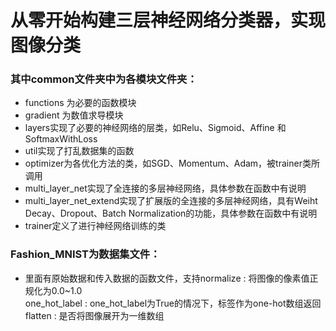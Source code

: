 # 从零开始构建三层神经网络分类器，实现图像分类

### 其中common文件夹中为各模块文件夹：
- functions 为必要的函数模块
- gradient 为数值求导模块
- layers实现了必要的神经网络的层类，如Relu、Sigmoid、Affine 和SoftmaxWithLoss
- util实现了打乱数据集的函数
- optimizer为各优化方法的类，如SGD、Momentum、Adam，被trainer类所调用
- multi_layer_net实现了全连接的多层神经网络，具体参数在函数中有说明
- multi_layer_net_extend实现了扩展版的全连接的多层神经网络，具有Weiht Decay、Dropout、Batch Normalization的功能，具体参数在函数中有说明
- trainer定义了进行神经网络训练的类

### Fashion_MNIST为数据集文件：
- 里面有原始数据和传入数据的函数文件，支持normalize : 将图像的像素值正规化为0.0~1.0  <br> 
    one_hot_label : one_hot_label为True的情况下，标签作为one-hot数组返回  <br> 
    flatten : 是否将图像展开为一维数组  <br> 

